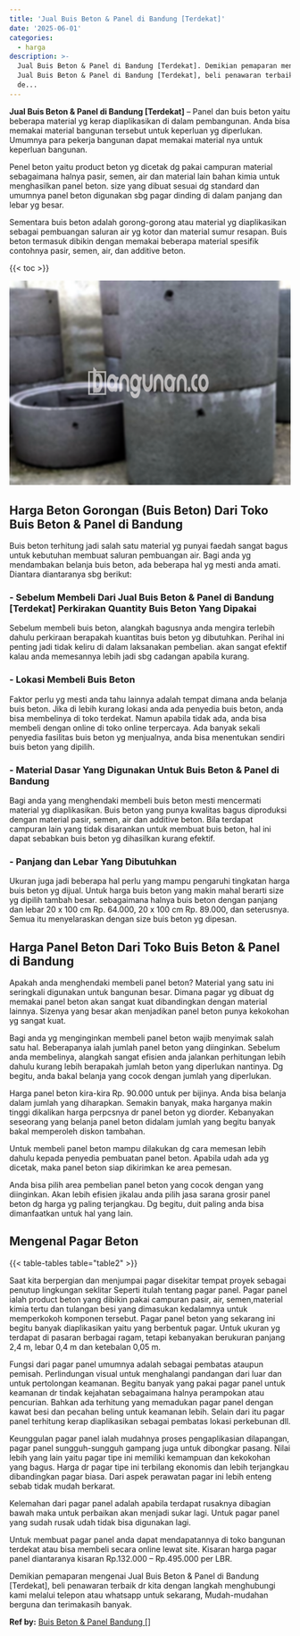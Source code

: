 ```yaml
---
title: 'Jual Buis Beton & Panel di Bandung [Terdekat]'
date: '2025-06-01'
categories:
  - harga
description: >-
  Jual Buis Beton & Panel di Bandung [Terdekat]. Demikian pemaparan mengenai
  Jual Buis Beton & Panel di Bandung [Terdekat], beli penawaran terbaik dr kita
  de...
---
```


**Jual Buis Beton & Panel di Bandung \[Terdekat\]** – Panel dan buis beton yaitu beberapa material yg kerap diaplikasikan di dalam pembangunan. Anda bisa memakai material bangunan tersebut untuk keperluan yg diperlukan. Umumnya para pekerja bangunan dapat memakai material nya untuk keperluan bangunan.

Penel beton yaitu product beton yg dicetak dg pakai campuran material sebagaimana halnya pasir, semen, air dan material lain bahan kimia untuk menghasilkan panel beton. size yang dibuat sesuai dg standard dan umumnya panel beton digunakan sbg pagar dinding di dalam panjang dan lebar yg besar.

Sementara buis beton adalah gorong-gorong atau material yg diaplikasikan sebagai pembuangan saluran air yg kotor dan material sumur resapan. Buis beton termasuk dibikin dengan memakai beberapa material spesifik contohnya pasir, semen, air, dan additive beton.

{{< toc >}}

![Jual Buis Beton & Panel di Bandung [Terdekat]](/images/jual-panel-buis-beton-murah-42.png)

## Harga Beton Gorongan (Buis Beton) Dari Toko Buis Beton & Panel di Bandung

Buis beton terhitung jadi salah satu material yg punyai faedah sangat bagus untuk kebutuhan membuat saluran pembuangan air. Bagi anda yg mendambakan belanja buis beton, ada beberapa hal yg mesti anda amati. Diantara diantaranya sbg berikut:

### \- Sebelum Membeli Dari Jual Buis Beton & Panel di Bandung \[Terdekat\] Perkirakan Quantity Buis Beton Yang Dipakai

Sebelum membeli buis beton, alangkah bagusnya anda mengira terlebih dahulu perkiraan berapakah kuantitas buis beton yg dibutuhkan. Perihal ini penting jadi tidak keliru di dalam laksanakan pembelian. akan sangat efektif kalau anda memesannya lebih jadi sbg cadangan apabila kurang.

### \- Lokasi Membeli Buis Beton

Faktor perlu yg mesti anda tahu lainnya adalah tempat dimana anda belanja buis beton. Jika di lebih kurang lokasi anda ada penyedia buis beton, anda bisa membelinya di toko terdekat. Namun apabila tidak ada, anda bisa membeli dengan online di toko online terpercaya. Ada banyak sekali penyedia fasilitas buis beton yg menjualnya, anda bisa menentukan sendiri buis beton yang dipilih.

### \- Material Dasar Yang Digunakan Untuk Buis Beton & Panel di Bandung

Bagi anda yang menghendaki membeli buis beton mesti mencermati material yg diaplikasikan. Buis beton yang punya kwalitas bagus diproduksi dengan material pasir, semen, air dan additive beton. Bila terdapat campuran lain yang tidak disarankan untuk membuat buis beton, hal ini dapat sebabkan buis beton yg dihasilkan kurang efektif.

### \- Panjang dan Lebar Yang Dibutuhkan

Ukuran juga jadi beberapa hal perlu yang mampu pengaruhi tingkatan harga buis beton yg dijual. Untuk harga buis beton yang makin mahal berarti size yg dipilih tambah besar. sebagaimana halnya buis beton dengan panjang dan lebar 20 x 100 cm Rp. 64.000, 20 x 100 cm Rp. 89.000, dan seterusnya. Semua itu menyelaraskan dengan size buis beton yg dipesan.

## Harga Panel Beton Dari Toko Buis Beton & Panel di Bandung

Apakah anda menghendaki membeli panel beton? Material yang satu ini seringkali digunakan untuk bangunan besar. Dimana pagar yg dibuat dg memakai panel beton akan sangat kuat dibandingkan dengan material lainnya. Sizenya yang besar akan menjadikan panel beton punya kekokohan yg sangat kuat.

Bagi anda yg menginginkan membeli panel beton wajib menyimak salah satu hal. Beberapanya ialah jumlah panel beton yang diinginkan. Sebelum anda membelinya, alangkah sangat efisien anda jalankan perhitungan lebih dahulu kurang lebih berapakah jumlah beton yang diperlukan nantinya. Dg begitu, anda bakal belanja yang cocok dengan jumlah yang diperlukan.

Harga panel beton kira-kira Rp. 90.000 untuk per bijinya. Anda bisa belanja dalam jumlah yang diharapkan. Semakin banyak, maka harganya makin tinggi dikalikan harga perpcsnya dr panel beton yg diorder. Kebanyakan seseorang yang belanja panel beton didalam jumlah yang begitu banyak bakal memperoleh diskon tambahan.

Untuk membeli panel beton mampu dilakukan dg cara memesan lebih dahulu kepada penyedia pembuatan panel beton. Apabila udah ada yg dicetak, maka panel beton siap dikirimkan ke area pemesan.

Anda bisa pilih area pembelian panel beton yang cocok dengan yang diinginkan. Akan lebih efisien jikalau anda pilih jasa sarana grosir panel beton dg harga yg paling terjangkau. Dg begitu, duit paling anda bisa dimanfaatkan untuk hal yang lain.

## Mengenal Pagar Beton

{{< table-tables table="table2" >}}

Saat kita berpergian dan menjumpai pagar disekitar tempat proyek sebagai penutup lingkungan seklitar Seperti itulah tentang pagar panel. Pagar panel ialah product beton yang dibikin pakai campuran pasir, air, semen,material kimia tertu dan tulangan besi yang dimasukan kedalamnya untuk memperkokoh komponen tersebut. Pagar panel beton yang sekarang ini begitu banyak diaplikasikan yaitu yang berbentuk pagar. Untuk ukuran yg terdapat di pasaran berbagai ragam, tetapi kebanyakan berukuran panjang 2,4 m, lebar 0,4 m dan ketebalan 0,05 m.

Fungsi dari pagar panel umumnya adalah sebagai pembatas ataupun pemisah. Perlindungan visual untuk menghalangi pandangan dari luar dan untuk pertolongan keamanan. Begitu banyak yang pakai pagar panel untuk keamanan dr tindak kejahatan sebagaimana halnya perampokan atau pencurian. Bahkan ada terhitung yang memadukan pagar panel dengan kawat besi dan pecahan beling untuk keamanan lebih. Selain dari itu pagar panel terhitung kerap diaplikasikan sebagai pembatas lokasi perkebunan dll.

Keunggulan pagar panel ialah mudahnya proses pengaplikasian dilapangan, pagar panel sungguh-sungguh gampang juga untuk dibongkar pasang. Nilai lebih yang lain yaitu pagar tipe ini memiliki kemampuan dan kekokohan yang bagus. Harga dr pagar tipe ini terbilang ekonomis dan lebih terjangkau dibandingkan pagar biasa. Dari aspek perawatan pagar ini lebih enteng sebab tidak mudah berkarat.

Kelemahan dari pagar panel adalah apabila terdapat rusaknya dibagian bawah maka untuk perbaikan akan menjadi sukar lagi. Untuk pagar panel yang sudah rusak udah tidak bisa digunakan lagi.

Untuk membuat pagar panel anda dapat mendapatannya di toko bangunan terdekat atau bisa membeli secara online lewat site. Kisaran harga pagar panel diantaranya kisaran Rp.132.000 – Rp.495.000 per LBR.

Demikian pemaparan mengenai Jual Buis Beton & Panel di Bandung \[Terdekat\], beli penawaran terbaik dr kita dengan langkah menghubungi kami melalui telepon atau whatsapp untuk sekarang, Mudah-mudahan berguna dan terimakasih banyak.

**Ref by:** [Buis Beton & Panel Bandung []](https://id.wikipedia.org/wiki/Buis)
